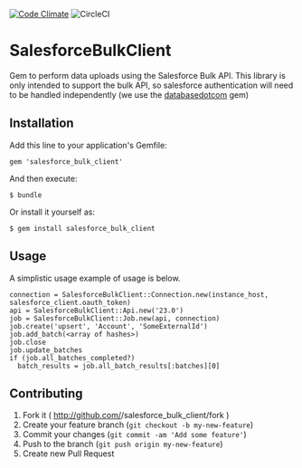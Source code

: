 [![Code Climate](https://codeclimate.com/github/jthibeaux/salesforce_bulk_client.png)](https://codeclimate.com/github/jthibeaux/salesforce_bulk_client) ![CircleCI](https://circleci.com/gh/:owner/:repo.png?circle-token=:circle-token)

# SalesforceBulkClient

Gem to perform data uploads using the Salesforce Bulk API. This library is only intended to support the bulk API, so salesforce authentication will need to be handled independently (we use the [databasedotcom](https://github.com/heroku/databasedotcom) gem)

## Installation

Add this line to your application's Gemfile:

    gem 'salesforce_bulk_client'

And then execute:

    $ bundle

Or install it yourself as:

    $ gem install salesforce_bulk_client

## Usage

A simplistic usage example of usage is below.

    connection = SalesforceBulkClient::Connection.new(instance_host, salesforce_client.oauth_token)
    api = SalesforceBulkClient::Api.new('23.0')
    job = SalesforceBulkClient::Job.new(api, connection)
    job.create('upsert', 'Account', 'SomeExternalId')
    job.add_batch(<array of hashes>)
    job.close
    job.update_batches
    if (job.all_batches_completed?)
      batch_results = job.all_batch_results[:batches][0]

## Contributing

1. Fork it ( http://github.com/<my-github-username>/salesforce_bulk_client/fork )
2. Create your feature branch (`git checkout -b my-new-feature`)
3. Commit your changes (`git commit -am 'Add some feature'`)
4. Push to the branch (`git push origin my-new-feature`)
5. Create new Pull Request
